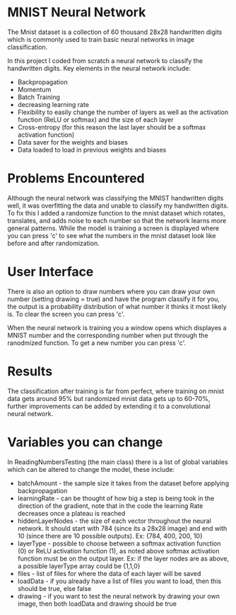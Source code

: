 # MNIST Neural Network

The Mnist dataset is a collection of 60 thousand 28x28 handwritten digits which is commonly used to train basic neural networks in image classification. 

In this project I coded from scratch a neural network to classify the handwritten digits. 
Key elements in the neural network include:
* Backpropagation
* Momentum
* Batch Training
* decreasing learning rate
* Flexibility to easily change the number of layers as well as the activation function (ReLU or softmax) and the size of each layer
* Cross-entropy (for this reason the last layer should be a softmax activation function)
* Data saver for the weights and biases
* Data loaded to load in previous weights and biases

# Problems Encountered

Although the neural network was classifying the MNIST handwritten digits well, it was overfitting the data and unable to classify my handwritten digits. To fix this I added a randomize function to the mnist dataset which rotates, translates, and adds noise to each number so that the network learns more general patterns. While the model is training a screen is displayed where you can press 'c' to see what the numbers in the mnist dataset look like before and after randomization.

# User Interface

There is also an option to draw numbers where you can draw your own number (setting drawing = true) and have the program classify it for you, the output is a probability distribution of what number it thinks it most likely is. To clear the screen you can press 'c'.

When the neural network is training you a window opens which displayes a MNIST number and the corresponding number when put through the ranodmized function. To get a new number you can press 'c'.

# Results 

The classification after training is far from perfect, where training on mnist data gets around 95% but randomized mnist data gets up to 60-70%, further improvements can be added by extending it to a convolutional neural network.

# Variables you can change

In ReadingNumbersTesting (the main class) there is a list of global variables which can be altered to change the model, these include:

* batchAmount - the sample size it takes from the dataset before applying backpropagation
* learningRate - can be thought of how big a step is being took in the direction of the gradient, note that in the code the learning Rate decreases once a plateau is reached
* hiddenLayerNodes - the size of each vector throughout the neural network. It should start with 784 (since its a 28x28 image) and end with 10 (since there are 10 possible outputs). Ex: {784, 400, 200, 10}
* layerType - possible to choose between a softmax activation function (0) or ReLU activation function (1), as noted above softmax activation function must be on the output layer. Ex: if the layer nodes are as above, a possible layerType array could be {1,1,0}
* files - list of files for where the data of each layer will be saved
* loadData - if you already have a list of files you want to load, then this should be true, else false
* drawing - if you want to test the neural network by drawing your own image, then both loadData and drawing should be true
